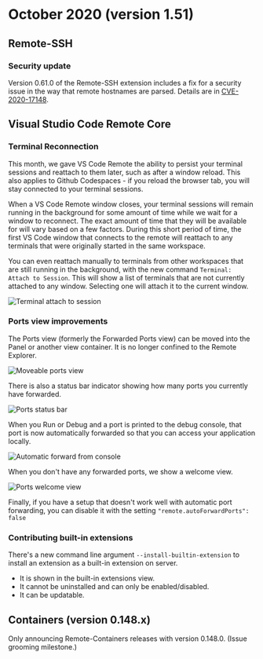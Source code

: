 # October 2020 (version 1.51)

## Remote-SSH

### Security update

Version 0.61.0 of the Remote-SSH extension includes a fix for a security issue in the way that remote hostnames are parsed. Details are in [CVE-2020-17148](https://msrc.microsoft.com/update-guide/vulnerability/CVE-2020-17148).

## Visual Studio Code Remote Core

### Terminal Reconnection

This month, we gave VS Code Remote the ability to persist your terminal sessions and reattach to them later, such as after a window reload. This also applies to Github Codespaces - if you reload the browser tab, you will stay connected to your terminal sessions.

When a VS Code Remote window closes, your terminal sessions will remain running in the background for some amount of time while we wait for a window to reconnect. The exact amount of time that they will be available for will vary based on a few factors. During this short period of time, the first VS Code window that connects to the remote will reattach to any terminals that were originally started in the same workspace.

You can even reattach manually to terminals from other workspaces that are still running in the background, with the new command `Terminal: Attach to Session`. This will show a list of terminals that are not currently attached to any window. Selecting one will attach it to the current window.

![Terminal attach to session](images/1_51/terminal-attach.gif)

### Ports view improvements

The Ports view (formerly the Forwarded Ports view) can be moved into the Panel or another view container. It is no longer confined to the Remote Explorer.

![Moveable ports view](images/1_51/moveable-ports-view.gif)

There is also a status bar indicator showing how many ports you currently have forwarded.

![Ports status bar](images/1_51/ports-statusbar.png)

When you Run or Debug and a port is printed to the debug console, that port is now automatically forwarded so that you can access your application locally.

![Automatic forward from console](images/1_51/auto-forward-console.gif)

When you don't have any forwarded ports, we show a welcome view.

![Ports welcome view](images/1_51/ports-welcome-view.png)

Finally, if you have a setup that doesn't work well with automatic port forwarding, you can disable it with the setting `"remote.autoForwardPorts": false`

### Contributing built-in extensions

There's a new command line argument `--install-builtin-extension` to install an extension as a built-in extension on server.

* It is shown in the built-in extensions view.
* It cannot be uninstalled and can only be enabled/disabled.
* It can be updatable.

## Containers (version 0.148.x)

Only announcing Remote-Containers releases with version 0.148.0. (Issue grooming milestone.)
